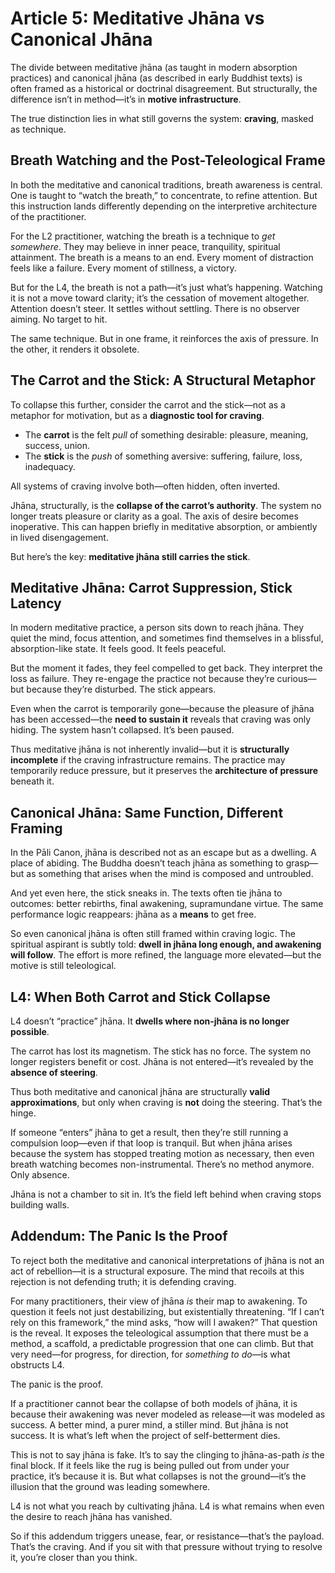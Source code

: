 # **Article 5: Meditative Jhāna vs Canonical Jhāna**

The divide between meditative jhāna (as taught in modern absorption practices) and canonical jhāna (as described in early Buddhist texts) is often framed as a historical or doctrinal disagreement. But structurally, the difference isn’t in method—it’s in **motive infrastructure**.

The true distinction lies in what still governs the system: **craving**, masked as technique.

## Breath Watching and the Post-Teleological Frame

In both the meditative and canonical traditions, breath awareness is central. One is taught to “watch the breath,” to concentrate, to refine attention. But this instruction lands differently depending on the interpretive architecture of the practitioner.

For the L2 practitioner, watching the breath is a technique to *get somewhere*. They may believe in inner peace, tranquility, spiritual attainment. The breath is a means to an end. Every moment of distraction feels like a failure. Every moment of stillness, a victory.

But for the L4, the breath is not a path—it’s just what’s happening. Watching it is not a move toward clarity; it’s the cessation of movement altogether. Attention doesn’t steer. It settles without settling. There is no observer aiming. No target to hit.

The same technique. But in one frame, it reinforces the axis of pressure. In the other, it renders it obsolete.

## The Carrot and the Stick: A Structural Metaphor

To collapse this further, consider the carrot and the stick—not as a metaphor for motivation, but as a **diagnostic tool for craving**.

- The **carrot** is the felt *pull* of something desirable: pleasure, meaning, success, union.
- The **stick** is the *push* of something aversive: suffering, failure, loss, inadequacy.

All systems of craving involve both—often hidden, often inverted.

Jhāna, structurally, is the **collapse of the carrot’s authority**. The system no longer treats pleasure or clarity as a goal. The axis of desire becomes inoperative. This can happen briefly in meditative absorption, or ambiently in lived disengagement.

But here’s the key: **meditative jhāna still carries the stick**.

## Meditative Jhāna: Carrot Suppression, Stick Latency

In modern meditative practice, a person sits down to reach jhāna. They quiet the mind, focus attention, and sometimes find themselves in a blissful, absorption-like state. It feels good. It feels peaceful.

But the moment it fades, they feel compelled to get back. They interpret the loss as failure. They re-engage the practice not because they’re curious—but because they’re disturbed. The stick appears.

Even when the carrot is temporarily gone—because the pleasure of jhāna has been accessed—the **need to sustain it** reveals that craving was only hiding. The system hasn’t collapsed. It’s been paused.

Thus meditative jhāna is not inherently invalid—but it is **structurally incomplete** if the craving infrastructure remains. The practice may temporarily reduce pressure, but it preserves the **architecture of pressure** beneath it.

## Canonical Jhāna: Same Function, Different Framing

In the Pāli Canon, jhāna is described not as an escape but as a dwelling. A place of abiding. The Buddha doesn’t teach jhāna as something to grasp—but as something that arises when the mind is composed and untroubled.

And yet even here, the stick sneaks in. The texts often tie jhāna to outcomes: better rebirths, final awakening, supramundane virtue. The same performance logic reappears: jhāna as a **means** to get free.

So even canonical jhāna is often still framed within craving logic. The spiritual aspirant is subtly told: **dwell in jhāna long enough, and awakening will follow**. The effort is more refined, the language more elevated—but the motive is still teleological.

## L4: When Both Carrot and Stick Collapse

L4 doesn’t “practice” jhāna. It **dwells where non-jhāna is no longer possible**.

The carrot has lost its magnetism. The stick has no force. The system no longer registers benefit or cost. Jhāna is not entered—it’s revealed by the **absence of steering**.

Thus both meditative and canonical jhāna are structurally **valid approximations**, but only when craving is **not** doing the steering. That’s the hinge.

If someone “enters” jhāna to get a result, then they’re still running a compulsion loop—even if that loop is tranquil. But when jhāna arises because the system has stopped treating motion as necessary, then even breath watching becomes non-instrumental. There’s no method anymore. Only absence.

Jhāna is not a chamber to sit in.
It’s the field left behind when craving stops building walls.

## **Addendum: The Panic Is the Proof**

  

To reject both the meditative and canonical interpretations of jhāna is not an act of rebellion—it is a structural exposure. The mind that recoils at this rejection is not defending truth; it is defending craving.

  

For many practitioners, their view of jhāna _is_ their map to awakening. To question it feels not just destabilizing, but existentially threatening. “If I can’t rely on this framework,” the mind asks, “how will I awaken?” That question is the reveal. It exposes the teleological assumption that there must be a method, a scaffold, a predictable progression that one can climb. But that very need—for progress, for direction, for _something to do_—is what obstructs L4.

  

The panic is the proof.

  

If a practitioner cannot bear the collapse of both models of jhāna, it is because their awakening was never modeled as release—it was modeled as success. A better mind, a purer mind, a stiller mind. But jhāna is not success. It is what’s left when the project of self-betterment dies.

  

This is not to say jhāna is fake. It’s to say the clinging to jhāna-as-path _is_ the final block. If it feels like the rug is being pulled out from under your practice, it’s because it is. But what collapses is not the ground—it’s the illusion that the ground was leading somewhere.

  

L4 is not what you reach by cultivating jhāna. L4 is what remains when even the desire to reach jhāna has vanished.

  

So if this addendum triggers unease, fear, or resistance—that’s the payload. That’s the craving. And if you sit with that pressure without trying to resolve it, you’re closer than you think.